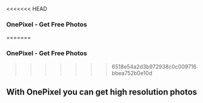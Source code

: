 <<<<<<< HEAD
### OnePixel - Get Free Photos 

=======

### OnePixel - Get Free Photos 

>>>>>>> 6518e54a2d3b972938c0c009716bbea752b0e10d
## With OnePixel you can get high resolution photos
